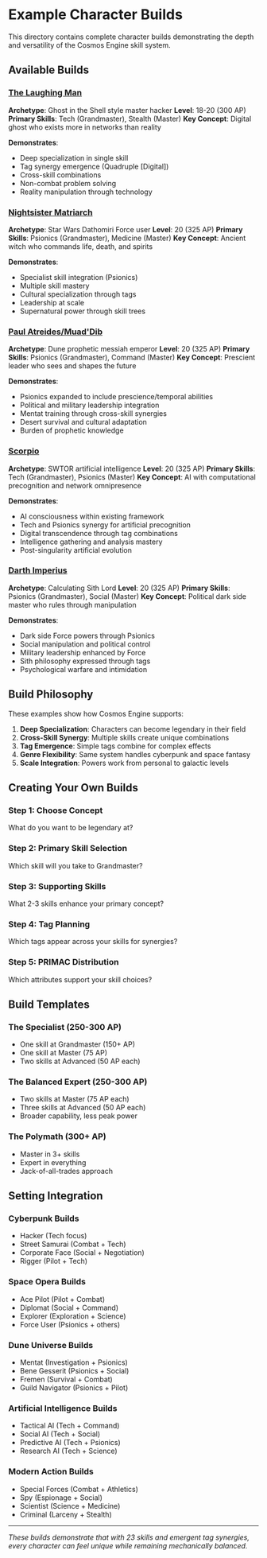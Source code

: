 # Example Character Builds

This directory contains complete character builds demonstrating the depth and versatility of the Cosmos Engine skill system.

## Available Builds

### [The Laughing Man](character-build-laughing-man.md)
**Archetype**: Ghost in the Shell style master hacker
**Level**: 18-20 (300 AP)
**Primary Skills**: Tech (Grandmaster), Stealth (Master)
**Key Concept**: Digital ghost who exists more in networks than reality

**Demonstrates**:
- Deep specialization in single skill
- Tag synergy emergence (Quadruple [Digital])
- Cross-skill combinations
- Non-combat problem solving
- Reality manipulation through technology

### [Nightsister Matriarch](character-build-dathomiri-witch.md)
**Archetype**: Star Wars Dathomiri Force user
**Level**: 20 (325 AP)
**Primary Skills**: Psionics (Grandmaster), Medicine (Master)
**Key Concept**: Ancient witch who commands life, death, and spirits

**Demonstrates**:
- Specialist skill integration (Psionics)
- Multiple skill mastery
- Cultural specialization through tags
- Leadership at scale
- Supernatural power through skill trees

### [Paul Atreides/Muad'Dib](character-build-paul-atreides.md)
**Archetype**: Dune prophetic messiah emperor
**Level**: 20 (325 AP)
**Primary Skills**: Psionics (Grandmaster), Command (Master)
**Key Concept**: Prescient leader who sees and shapes the future

**Demonstrates**:
- Psionics expanded to include prescience/temporal abilities
- Political and military leadership integration
- Mentat training through cross-skill synergies
- Desert survival and cultural adaptation
- Burden of prophetic knowledge

### [Scorpio](character-build-scorpio-swtor.md)
**Archetype**: SWTOR artificial intelligence
**Level**: 20 (325 AP)
**Primary Skills**: Tech (Grandmaster), Psionics (Master)
**Key Concept**: AI with computational precognition and network omnipresence

**Demonstrates**:
- AI consciousness within existing framework
- Tech and Psionics synergy for artificial precognition
- Digital transcendence through tag combinations
- Intelligence gathering and analysis mastery
- Post-singularity artificial evolution

### [Darth Imperius](character-build-sith-lord.md)
**Archetype**: Calculating Sith Lord
**Level**: 20 (325 AP)
**Primary Skills**: Psionics (Grandmaster), Social (Master)
**Key Concept**: Political dark side master who rules through manipulation

**Demonstrates**:
- Dark side Force powers through Psionics
- Social manipulation and political control
- Military leadership enhanced by Force
- Sith philosophy expressed through tags
- Psychological warfare and intimidation

## Build Philosophy

These examples show how Cosmos Engine supports:

1. **Deep Specialization**: Characters can become legendary in their field
2. **Cross-Skill Synergy**: Multiple skills create unique combinations
3. **Tag Emergence**: Simple tags combine for complex effects
4. **Genre Flexibility**: Same system handles cyberpunk and space fantasy
5. **Scale Integration**: Powers work from personal to galactic levels

## Creating Your Own Builds

### Step 1: Choose Concept
What do you want to be legendary at?

### Step 2: Primary Skill Selection
Which skill will you take to Grandmaster?

### Step 3: Supporting Skills
What 2-3 skills enhance your primary concept?

### Step 4: Tag Planning
Which tags appear across your skills for synergies?

### Step 5: PRIMAC Distribution
Which attributes support your skill choices?

## Build Templates

### The Specialist (250-300 AP)
- One skill at Grandmaster (150+ AP)
- One skill at Master (75 AP)
- Two skills at Advanced (50 AP each)

### The Balanced Expert (250-300 AP)
- Two skills at Master (75 AP each)
- Three skills at Advanced (50 AP each)
- Broader capability, less peak power

### The Polymath (300+ AP)
- Master in 3+ skills
- Expert in everything
- Jack-of-all-trades approach

## Setting Integration

### Cyberpunk Builds
- Hacker (Tech focus)
- Street Samurai (Combat + Tech)
- Corporate Face (Social + Negotiation)
- Rigger (Pilot + Tech)

### Space Opera Builds
- Ace Pilot (Pilot + Combat)
- Diplomat (Social + Command)
- Explorer (Exploration + Science)
- Force User (Psionics + others)

### Dune Universe Builds
- Mentat (Investigation + Psionics)
- Bene Gesserit (Psionics + Social)
- Fremen (Survival + Combat)
- Guild Navigator (Psionics + Pilot)

### Artificial Intelligence Builds
- Tactical AI (Tech + Command)
- Social AI (Tech + Social)
- Predictive AI (Tech + Psionics)
- Research AI (Tech + Science)

### Modern Action Builds
- Special Forces (Combat + Athletics)
- Spy (Espionage + Social)
- Scientist (Science + Medicine)
- Criminal (Larceny + Stealth)

---

*These builds demonstrate that with 23 skills and emergent tag synergies, every character can feel unique while remaining mechanically balanced.*